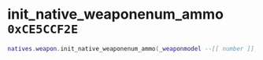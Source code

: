 # init_native_weaponenum_ammo `0xCE5CCF2E`

```lua
natives.weapon.init_native_weaponenum_ammo(_weaponmodel --[[ number ]], _weaponname --[[ string ]])
```
